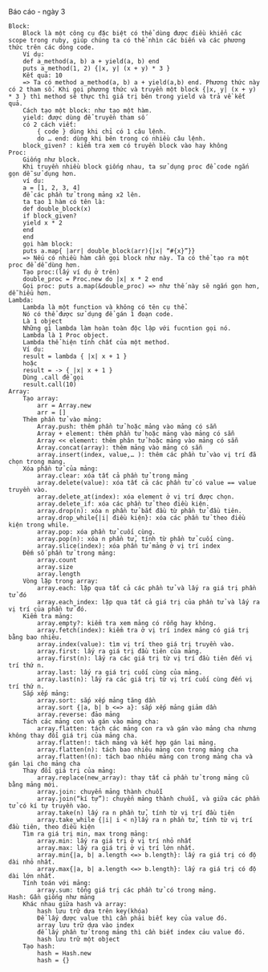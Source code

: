 Báo cáo - ngày 3

    Block:
        Block là một công cụ đặc biệt có thể dùng được điều khiển các scope trong ruby, giúp chúng ta có thể nhìn các biến và các phương thức trên các dòng code.
        Ví dụ:
        def a_method(a, b) a + yield(a, b) end
        puts a_method(1, 2) {|x, y| (x + y) * 3 }
        Kết quả: 10
        => Ta có method a_method(a, b) a + yield(a,b) end. Phương thức này có 2 tham số. Khi gọi phương thức và truyền một block {|x, y| (x + y) * 3 } thì method sẽ thực thi giá trị bên trong yield và trả về kết quả.
        Cách tạo một block: như tạo một hàm.
        yield: được dùng để truyền tham số
        có 2 cách viết:
            { code } dùng khi chỉ có 1 câu lệnh.
            do … end: dùng khi bên trong có nhiều câu lệnh.
        block_given? : kiểm tra xem có truyền block vào hay không
    Proc:
        Giống như block.
        Khi truyền nhiều block giống nhau, ta sử dụng proc để code ngắn gọn dễ sử dụng hơn.
        ví dụ:
        a = [1, 2, 3, 4]
        để các phần tử trong mảng x2 lên.
        ta tạo 1 hàm có tên là:
        def double_block(x)
        if block_given?
        yield x * 2
        end
        end
        gọi hàm block:
        puts a.map{ |arr| double_block(arr){|x| “#{x}”}}
        => Nếu có nhiều hàm cần gọi block như này. Ta có thể tạo ra một proc để dễ dùng hơn.
        Tạo proc:(lấy ví dụ ở trên)
        double_proc = Proc.new do |x| x * 2 end
        Gọi proc: puts a.map(&double_proc) => như thế này sẽ ngắn gọn hơn, dễ hiểu hơn.
    Lambda:
        Lambda là một function và không có tên cụ thể.
        Nó có thể được sử dụng để gán 1 đoạn code.
        Là 1 object
        Những gì lambda làm hoàn toàn độc lập với fucntion gọi nó.
        Lambda là 1 Proc object.
        Lambda thể hiện tính chất của một method.
        Ví dụ:
        result = lambda { |x| x + 1 }
        hoặc
        result = -> { |x| x + 1 }
        Dùng .call để gọi
        result.call(10)
    Array:
        Tạo array:
            arr = Array.new
            arr = []
        Thêm phần tử vào mảng:
            Array.push: thêm phần tử hoặc mảng vào mảng có sẵn
            Array + element: thêm phần tử hoặc mảng vào mảng có sẵn
            Array << element: thêm phân tử hoặc mảng vào mảng có sẵn
            Array.concat(array): thêm mảng vào mảng có sẵn
            array.insert(index, value,… ): thêm các phần tử vào vị trí đã chọn trong mảng.
        Xóa phần tử của mảng:
            array.clear: xóa tất cả phần tử trong mảng
            array.delete(value): xóa tất cả các phần tử có value == value truyền vào.
            array.delete_at(index): xóa element ở vị trí được chọn.
            array.delete_if: xóa các phần tử theo điều kiện.
            array.drop(n): xóa n phần tử bắt đầu từ phần tử đầu tiên.
            array.drop_while{|i| điều kiện}: xóa các phần tử theo điều kiện trong while.
            array.pop: xóa phần tử cuối cùng.
            array.pop(n): xóa n phần tử, tính từ phần tử cuối cùng.
            array.slice(index): xóa phần tử mảng ở vị trí index
        Đếm số phần tử trong mảng:
            array.count
            array.size
            array.length
        Vòng lặp trong array:
            array.each: lặp qua tất cả các phần tử và lấy ra giá trị phần tử đó
            array.each_index: lặp qua tất cả giá trị của phần tử và lấy ra vị trí của phần tử đó.
        Kiểm tra mảng:
            array.empty?: kiểm tra xem mảng có rỗng hay không.
            array.fetch(index): kiểm tra ở vị trí index mảng có giá trị bằng bao nhiêu.
            array.index(value): tìm vị trí theo giá trị truyền vào.
            array.first: lấy ra giá trị đầu tiên của mảng.
            array.first(n): lấy ra các giá trị từ vị trí đầu tiên đến vị trí thứ n.
            array.last: lấy ra giá trị cuối cùng của mảng.
            array.last(n): lấy ra các giá trị từ vị trí cuối cùng đến vị trí thứ n.
        Sắp xếp mảng:
            array.sort: sắp xếp mảng tăng dần
            array.sort {|a, b| b <=> a}: sắp xếp mảng giảm dần
            array.reverse: đảo mảng
        Tách các mảng con và gán vào mảng cha:
            array.flatten: tách các mảng con ra và gán vào mảng cha nhưng không thay đổi giá trị của mảng cha.
            array.flatten!: tách mảng và kết hợp gán lại mảng.
            array.flatten(n): tách bao nhiêu mảng con trong mảng cha
            array.flatten!(n): tách bao nhiêu mảng con trong mảng cha và gán lại cho mảng cha
        Thay đổi giá trị của mảng:
            array.replace(new_array): thay tất cả phần tử trong mảng cũ bằng mảng mới.
            array.join: chuyển mảng thành chuỗi
            array.join(“kí tự”): chuyển mảng thành chuỗi, và giữa các phần tử có kí tự truyền vào.
            array.take(n) lấy ra n phần tử, tính từ vị trí đầu tiên
            array.take_while {|i| i < n}lấy ra n phần tử, tính từ vị trí đầu tiên, theo điều kiện
        Tìm ra giá trị min, max trong mảng:
            array.min: lấy ra giá trị ở vị trí nhỏ nhất
            array.max: lấy ra giá trị ở vị trí lớn nhất.
            array.min{|a, b| a.length <=> b.length}: lấy ra giá trị có độ dài nhỏ nhất.
            array.max{|a, b| a.length <=> b.length}: lấy ra giá trị có độ dài lớn nhất.
        Tính toán với mảng:
            array.sum: tổng giá trị các phần tử có trong mảng.
    Hash: Gần giống như mảng
        Khác nhau giữa hash và array:
            hash lưu trữ dựa trên key(khóa)
            Để lấy được value thì cần phải biết key của value đó.
            array lưu trữ dựa vào index
            để lấy phần tử trong mảng thì cần biết index cảu value đó.
            hash lưu trữ một object
        Tạo hash:
            hash = Hash.new
            hash = {}
